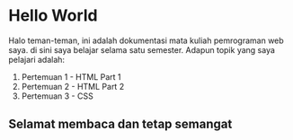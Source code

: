 # Hello World

Halo teman-teman, ini adalah dokumentasi mata kuliah pemrograman web saya. di sini saya belajar selama satu semester. Adapun topik yang saya pelajari adalah:

1. Pertemuan 1 - HTML Part 1
2. Pertemuan 2 - HTML Part 2
3. Pertemuan 3 - CSS

## Selamat membaca dan tetap semangat